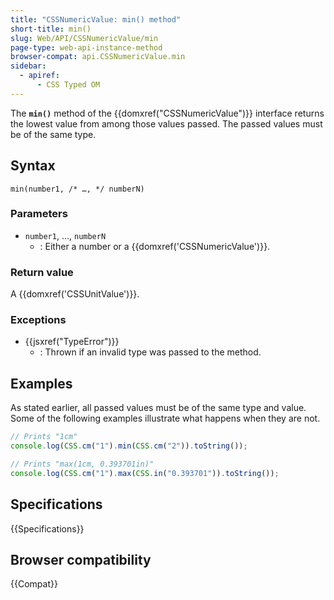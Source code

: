 ```yaml
---
title: "CSSNumericValue: min() method"
short-title: min()
slug: Web/API/CSSNumericValue/min
page-type: web-api-instance-method
browser-compat: api.CSSNumericValue.min
sidebar:
  - apiref:
      - CSS Typed OM
---
```


The **`min()`** method of the
{{domxref("CSSNumericValue")}} interface returns the lowest value from among those
values passed. The passed values must be of the same type.

## Syntax

```js-nolint
min(number1, /* …, */ numberN)
```

### Parameters

- `number1`, …, `numberN`
  - : Either a number or a {{domxref('CSSNumericValue')}}.

### Return value

A {{domxref('CSSUnitValue')}}.

### Exceptions

- {{jsxref("TypeError")}}
  - : Thrown if an invalid type was passed to the method.

## Examples

As stated earlier, all passed values must be of the same type and value. Some of the
following examples illustrate what happens when they are not.

```js
// Prints "1cm"
console.log(CSS.cm("1").min(CSS.cm("2")).toString());

// Prints "max(1cm, 0.393701in)"
console.log(CSS.cm("1").max(CSS.in("0.393701")).toString());
```

## Specifications

{{Specifications}}

## Browser compatibility

{{Compat}}
